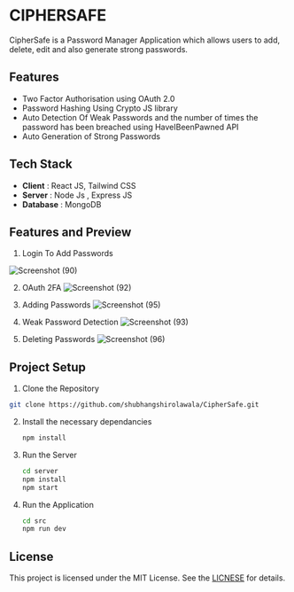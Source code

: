 # CIPHERSAFE

CipherSafe is a Password Manager Application which allows users to add, delete, edit and also generate strong passwords.

## Features
- Two Factor Authorisation using OAuth 2.0
- Password Hashing Using Crypto JS library
- Auto Detection Of Weak Passwords and the number of times the password has been breached using HaveIBeenPawned API
- Auto Generation of Strong Passwords

## Tech Stack

- **Client** : React JS, Tailwind CSS 
- **Server** : Node Js , Express JS
- **Database** : MongoDB

## Features and Preview

1. Login To Add Passwords

![Screenshot (90)](https://github.com/shubhangshirolawala/CipherSafe/assets/158447779/a4fb42b2-2edc-42cf-b5c3-49da7ffa9d7a)

2. OAuth 2FA
![Screenshot (92)](https://github.com/shubhangshirolawala/CipherSafe/assets/158447779/1fa1195d-f576-464f-9265-63bc7b61e160)

3. Adding Passwords
 ![Screenshot (95)](https://github.com/shubhangshirolawala/CipherSafe/assets/158447779/84068bb1-9b67-4d43-a80f-340919cdeafb)


4. Weak Password Detection
   ![Screenshot (93)](https://github.com/shubhangshirolawala/CipherSafe/assets/158447779/584a4b38-99ec-4928-b6e7-db4181f2814c)

5. Deleting Passwords
![Screenshot (96)](https://github.com/shubhangshirolawala/CipherSafe/assets/158447779/6d0e6274-c366-4dce-843b-8237fedd633a)



## Project Setup

1. Clone the Repository
  ```bash
git clone https://github.com/shubhangshirolawala/CipherSafe.git

```
2. Install the necessary dependancies
   ``` bash
   npm install

   ```
3. Run the Server
   ``` bash
   cd server
   npm install
   npm start
   ```

5. Run the Application
   ``` bash
   cd src
   npm run dev
   ```

## License
This project is licensed under the MIT License. See the [LICNESE](LICENSE) for details.
   
   
